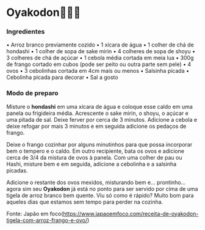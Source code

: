 # Oyakodon:egg::chicken::rice:

### Ingredientes

• Arroz branco previamente cozido
• 1 xícara de água
• 1 colher de chá de hondashi
• 1 colher de sopa de sake mirin
• 4 colheres de sopa de shoyu
• 3 colheres de chá de açúcar
• 1 cebola média cortada em meia lua
• 300g de frango cortado em cubos (pode ser peito ou outra parte sem pele)
• 4 ovos
• 3 cebolinhas cortada em 4cm mais ou menos
• Salsinha picada
• Cebolinha picada para decorar
• Sal a gosto

### Modo de preparo

Misture o **hondashi** em uma xícara de água e coloque esse caldo em uma panela ou frigideira média. Acrescente o sake mirin, o shoyu, o açúcar e uma pitada de sal. Deixe ferver por cerca de 3 minutos. Adicione a cebola e deixe refogar por mais 3 minutos e em seguida adicione os pedaços de frango.

Deixe o frango cozinhar por alguns minutinhos para que possa incorporar bem o tempero e o caldo. Em outro recipiente, bata os ovos e adicione cerca de 3/4 da mistura de ovos à panela. Com uma colher de pau ou Hashi, misture bem e em seguida, adicione a cebolinha e a salsinha picadas.

Adicione o restante dos ovos mexidos, misturando bem e… prontinho… agora sim seu **Oyakodon** já está no ponto para ser servido por cima de uma tigela de arroz branco bem quente. Viu só como é rápido? Muito bom para aqueles dias que estamos sem tempo para perder na cozinha.

Fonte: Japão em foco(https://www.japaoemfoco.com/receita-de-oyakodon-tigela-com-arroz-frango-e-ovo/)

